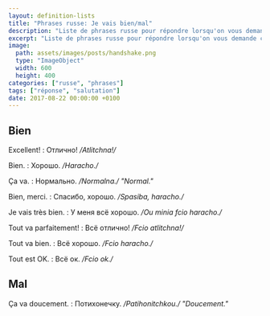 ```yaml
---
layout: definition-lists
title: "Phrases russe: Je vais bien/mal"
description: "Liste de phrases russe pour répondre lorsqu'on vous demande comment vous allez."
excerpt: "Liste de phrases russe pour répondre lorsqu'on vous demande comment vous allez."
image:
  path: assets/images/posts/handshake.png
  type: "ImageObject"
  width: 600
  height: 400
categories: ["russe", "phrases"]
tags: ["réponse", "salutation"]
date: 2017-08-22 00:00:00 +0100
---
```


## Bien

Excellent!
: Отлично!
*/Atlitchna!/*

Bien.
: Хорошо.
*/Haracho./*

Ça va.
: Нормально.
*/Normalna./ "Normal."*

Bien, merci.
: Спасибо, хорошо.
*/Spasiba, haracho./*

Je vais très bien.
: У меня всё хорошо.
*/Ou minia fcio haracho./*

Tout va parfaitement!
: Всё отлично!
*/Fcio atlitchna!/*

Tout va bien.
: Всё хорошо.
*/Fcio haracho./*

Tout est OK.
: Всё ок.
*/Fcio ok./*


## Mal

Ça va doucement.
: Потихонечку.
*/Patihonitchkou./ "Doucement."*
